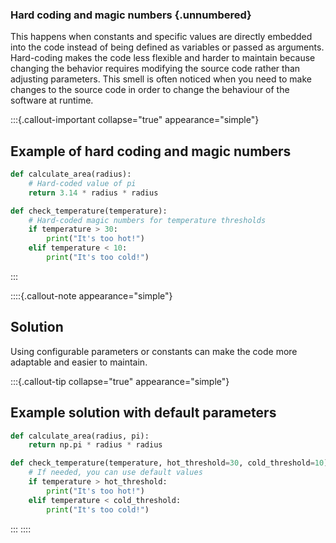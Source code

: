 
### Hard coding and magic numbers {.unnumbered}
This happens when constants and specific values are directly embedded into the code instead of being defined as variables or passed as arguments. Hard-coding makes the code less flexible and harder to maintain because changing the behavior requires modifying the source code rather than adjusting parameters. This smell is often noticed when you need to make changes to the source code in order to change the behaviour of the software at runtime.

:::{.callout-important collapse="true" appearance="simple"} 
## Example of hard coding and magic numbers
```python
def calculate_area(radius):
    # Hard-coded value of pi
    return 3.14 * radius * radius

def check_temperature(temperature):
    # Hard-coded magic numbers for temperature thresholds
    if temperature > 30:
        print("It's too hot!")
    elif temperature < 10:
        print("It's too cold!")
```
:::

::::{.callout-note appearance="simple"}
## Solution
Using configurable parameters or constants can make the code more adaptable and easier to maintain.

:::{.callout-tip collapse="true" appearance="simple"}
## Example solution with default parameters
```python
def calculate_area(radius, pi):
    return np.pi * radius * radius

def check_temperature(temperature, hot_threshold=30, cold_threshold=10):
    # If needed, you can use default values
    if temperature > hot_threshold:
        print("It's too hot!")
    elif temperature < cold_threshold:
        print("It's too cold!")
```
:::
::::
